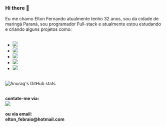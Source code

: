 ### Hi there 👋

Eu me chamo Elton Fernando atualmente tenho 32 anos, sou da cidade de maringá Paraná, sou programador Full-stack e atualmente estou estudando e criando alguns projetos como:
<br>
<br>
- <img src="https://img.shields.io/badge/HTML5-E34F26?style=for-the-badge&logo=html5&logoColor=white"/>
- <img src="https://img.shields.io/badge/CSS3-1572B6?style=for-the-badge&logo=css3&logoColor=white"/>
- <img src="https://img.shields.io/badge/JavaScript-F7DF1E?style=for-the-badge&logo=javascript&logoColor=black"/>
- <img src="https://img.shields.io/badge/React-20232A?style=for-the-badge&logo=react&logoColor=61DAFB"/>
- <img src="https://img.shields.io/badge/Node.js-43853D?style=for-the-badge&logo=node.js&logoColor=white"/>
<br>![Anurag's GitHub stats](https://github-readme-stats.vercel.app/api?username=elton-fernando&theme=bgcolor=blue)

<br>
<b>contate-me via:<b>
<br>
<a href="https://www.linkedin.com/in/elton-fernando-febraio"> <img src="https://img.shields.io/badge/LinkedIn-0077B5?style=for-the-badge&logo=linkedin&logoColor=white"/></a>
  <br>
<br>
<b>ou via email:<b>
<br>
elton_febraio@hotmail.com
